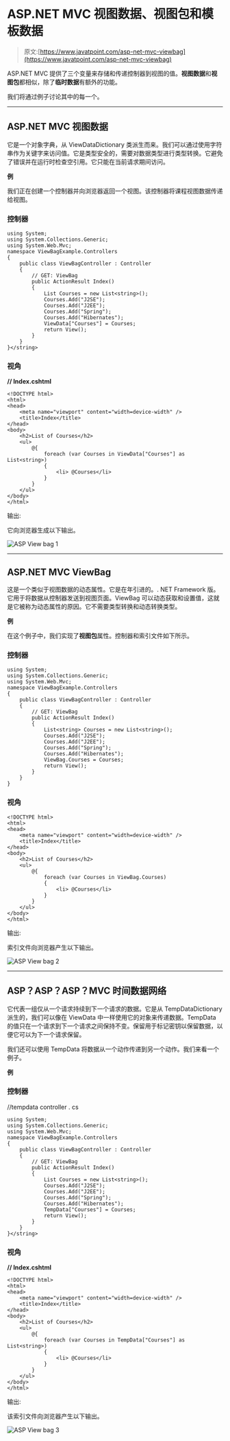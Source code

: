 # ASP.NET MVC 视图数据、视图包和模板数据

> 原文:[https://www.javatpoint.com/asp-net-mvc-viewbag](https://www.javatpoint.com/asp-net-mvc-viewbag)

ASP.NET MVC 提供了三个变量来存储和传递控制器到视图的值。**视图数据**和**视图包**都相似，除了**临时数据**有额外的功能。

我们将通过例子讨论其中的每一个。

* * *

## ASP.NET MVC 视图数据

它是一个对象字典，从 ViewDataDictionary 类派生而来。我们可以通过使用字符串作为关键字来访问值。它是类型安全的，需要对数据类型进行类型转换。它避免了错误并在运行时检查空引用。它只能在当前请求期间访问。

**例**

我们正在创建一个控制器并向浏览器返回一个视图。该控制器将课程视图数据传递给视图。

### 控制器

```
using System;
using System.Collections.Generic;
using System.Web.Mvc;
namespace ViewBagExample.Controllers
{
    public class ViewBagController : Controller
    {
        // GET: ViewBag
        public ActionResult Index()
        {
            List Courses = new List<string>();
            Courses.Add("J2SE");
            Courses.Add("J2EE");
            Courses.Add("Spring");
            Courses.Add("Hibernates");
            ViewData["Courses"] = Courses;
            return View();
        }
    }
}</string> 
```

### 视角

**// Index.cshtml**

```
<!DOCTYPE html>
<html>
<head>
    <meta name="viewport" content="width=device-width" />
    <title>Index</title>
</head>
<body>
    <h2>List of Courses</h2>
    <ul>
        @{
            foreach (var Courses in ViewData["Courses"] as List<string>)
            {
                <li> @Courses</li>
            }
        }
    </ul>
</body>
</html>

```

输出:

它向浏览器生成以下输出。

![ASP View bag 1](../Images/bed073c4bef6acc84dff26a047412819.png)

* * *

## ASP.NET MVC ViewBag

这是一个类似于视图数据的动态属性。它是在年引进的。. NET Framework 版。它用于将数据从控制器发送到视图页面。ViewBag 可以动态获取和设置值，这就是它被称为动态属性的原因。它不需要类型转换和动态转换类型。

**例**

在这个例子中，我们实现了**视图包**属性。控制器和索引文件如下所示。

### 控制器

```
using System;
using System.Collections.Generic;
using System.Web.Mvc;
namespace ViewBagExample.Controllers
{
    public class ViewBagController : Controller
    {
        // GET: ViewBag
        public ActionResult Index()
        {
            List<string> Courses = new List<string>();
            Courses.Add("J2SE");
            Courses.Add("J2EE");
            Courses.Add("Spring");
            Courses.Add("Hibernates");
            ViewBag.Courses = Courses;
            return View();
        }
    }
}

```

### 视角

```
<!DOCTYPE html>
<html>
<head>
    <meta name="viewport" content="width=device-width" />
    <title>Index</title>
</head>
<body>
    <h2>List of Courses</h2>
    <ul>
        @{
            foreach (var Courses in ViewBag.Courses)
            {
                <li> @Courses</li>
            }
        }
    </ul>
</body>
</html>

```

输出:

索引文件向浏览器产生以下输出。

![ASP View bag 2](../Images/c0750b5375aeb7567b8f4596dd5a885d.png)

* * *

## ASP？ASP？ASP？MVC 时间数据网络

它代表一组仅从一个请求持续到下一个请求的数据。它是从 TempDataDictionary 派生的，我们可以像在 ViewData 中一样使用它的对象来传递数据。TempData 的值只在一个请求到下一个请求之间保持不变。保留用于标记密钥以保留数据，以便它可以为下一个请求保留。

我们还可以使用 TempData 将数据从一个动作传递到另一个动作。我们来看一个例子。

**例**

### 控制器

//tempdata controller . cs

```
using System;
using System.Collections.Generic;
using System.Web.Mvc;
namespace ViewBagExample.Controllers
{
    public class ViewBagController : Controller
    {
        // GET: ViewBag
        public ActionResult Index()
        {
            List Courses = new List<string>();
            Courses.Add("J2SE");
            Courses.Add("J2EE");
            Courses.Add("Spring");
            Courses.Add("Hibernates");
            TempData["Courses"] = Courses;
            return View();
        }
    }
}</string> 
```

### 视角

**// Index.cshtml**

```
<!DOCTYPE html>
<html>
<head>
    <meta name="viewport" content="width=device-width" />
    <title>Index</title>
</head>
<body>
    <h2>List of Courses</h2>
    <ul>
        @{
            foreach (var Courses in TempData["Courses"] as List<string>)
            {
                <li> @Courses</li>
            }
        }
    </ul>
</body>
</html>

```

输出:

该索引文件向浏览器产生以下输出。

![ASP View bag 3](../Images/93e64d7632263dd86858bb09ed4ab72a.png)